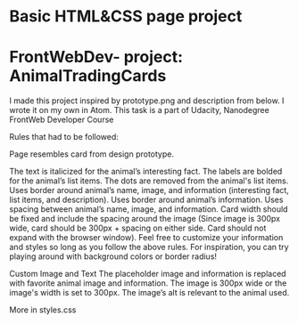 # Basic HTML&CSS page project
# FrontWebDev- project: AnimalTradingCards
I made this project inspired by prototype.png and description from below.
I wrote it on my own in Atom.
This task is a part of Udacity, Nanodegree FrontWeb Developer Course

Rules that had to be followed: 

Page resembles card from design prototype.

The text is italicized for the animal’s interesting fact.
The labels are bolded for the animal’s list items.
The dots are removed from the animal's list items.
Uses border around animal’s name, image, and information (interesting fact, list items, and description).
Uses border around animal’s information.
Uses spacing between animal’s name, image, and information.
Card width should be fixed and include the spacing around the image (Since image is 300px wide, card should be 300px + spacing on either side. Card should not expand with the browser window).
Feel free to customize your information and styles so long as you follow the above rules. For inspiration, you can try playing around with background colors or border radius!

Custom Image and Text
The placeholder image and information is replaced with favorite animal image and information.
The image is 300px wide or the image's width is set to 300px.
The image’s alt is relevant to the animal used.

More in styles.css

